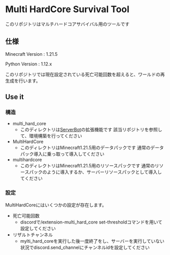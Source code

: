 # Multi HardCore Survival Tool

このリポジトリはマルチハードコアサバイバル用のツールです

## 仕様

Minecraft Version : 1.21.5

Python Version : 1.12.x

このリポジトリでは現在設定されている死亡可能回数を超えると、ワールドの再生成を行います。

## Use it

### 構造

 - multi_hard_core
   - このディレクトリは[ServerBot](https://github.com/sleeping-mikan/server-bot-v2)の拡張機能です 該当リポジトリを参照して、環境構築を行ってください
 - MultiHardCore
   - このディレクトリはMinecraft1.21.5用のデータパックです 通常のデータパック導入に乗っ取って導入してください
 - multihardcore
   - このディレクトリはMinecraft1.21.5用のリソースパックです 通常のリソースパックのように導入するか、サーバーリソースパックとして導入してください

### 設定

MultiHardCoreにはいくつかの設定が存在します。

 - 死亡可能回数
   - discordで/extension-multi_hard_core set-thresholdコマンドを用いて設定してください
 - リザルトチャンネル
   - mylti_hard_coreを実行した後一度終了をし、サーバーを実行していない状況でdiscord.send_channelにチャンネルidを設定してください